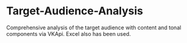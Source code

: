 # Target-Audience-Analysis
Comprehensive analysis of the target audience with content and tonal components via VKApi. Excel also has been used.
